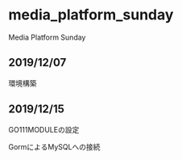 # media_platform_sunday
Media Platform Sunday

## 2019/12/07

環境構築

## 2019/12/15

GO111MODULEの設定

GormによるMySQLへの接続
